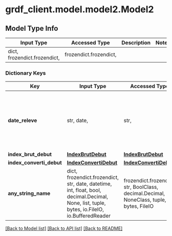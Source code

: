 # grdf_client.model.model2.Model2

## Model Type Info
Input Type | Accessed Type | Description | Notes
------------ | ------------- | ------------- | -------------
dict, frozendict.frozendict,  | frozendict.frozendict,  |  | 

### Dictionary Keys
Key | Input Type | Accessed Type | Description | Notes
------------ | ------------- | ------------- | ------------- | -------------
**date_releve** | str, date,  | str,  |  | [optional] value must conform to RFC-3339 full-date YYYY-MM-DD
**index_brut_debut** | [**IndexBrutDebut**](IndexBrutDebut.md) | [**IndexBrutDebut**](IndexBrutDebut.md) |  | [optional] 
**index_converti_debut** | [**IndexConvertiDebut**](IndexConvertiDebut.md) | [**IndexConvertiDebut**](IndexConvertiDebut.md) |  | [optional] 
**any_string_name** | dict, frozendict.frozendict, str, date, datetime, int, float, bool, decimal.Decimal, None, list, tuple, bytes, io.FileIO, io.BufferedReader | frozendict.frozendict, str, BoolClass, decimal.Decimal, NoneClass, tuple, bytes, FileIO | any string name can be used but the value must be the correct type | [optional]

[[Back to Model list]](../../README.md#documentation-for-models) [[Back to API list]](../../README.md#documentation-for-api-endpoints) [[Back to README]](../../README.md)

